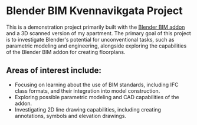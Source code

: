 # Blender BIM Kvennavikgata Project

This is a demonstration project primarily built with the [Blender BIM addon]( https://blenderbim.org ) and a 3D scanned version of my apartment.
The primary goal of this project is to investigate Blender's potential for unconventional tasks, such as parametric modeling and engineering, alongside exploring the capabilities of the Blender BIM addon for creating floorplans.

## Areas of interest include:

+ Focusing on learning about the use of BIM standards, including IFC class formats, and their integration into model construction.
+ Exploring possible parametric modeling and CAD capabilities of the addon.
+ Investigating 2D line drawing capabilities, including creating annotations, symbols and elevation drawings.